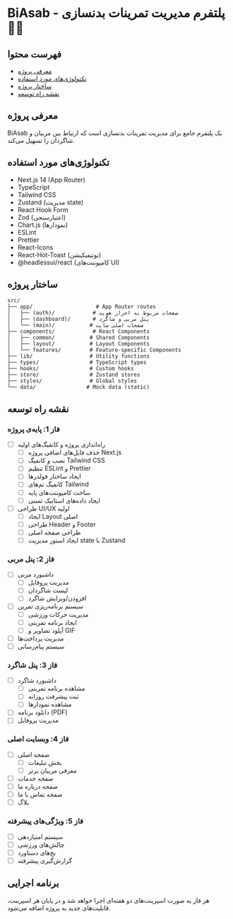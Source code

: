 # BiAsab - پلتفرم مدیریت تمرینات بدنسازی 🏋️‍♂️

## فهرست محتوا
- [معرفی پروژه](#معرفی-پروژه)
- [تکنولوژی‌های مورد استفاده](#تکنولوژی‌های-مورد-استفاده)
- [ساختار پروژه](#ساختار-پروژه)
- [نقشه راه توسعه](#نقشه-راه-توسعه)

## معرفی پروژه
BiAsab یک پلتفرم جامع برای مدیریت تمرینات بدنسازی است که ارتباط بین مربیان و شاگردان را تسهیل می‌کند.

## تکنولوژی‌های مورد استفاده
- Next.js 14 (App Router)
- TypeScript
- Tailwind CSS
- Zustand (مدیریت state)
- React Hook Form
- Zod (اعتبارسنجی)
- Chart.js (نمودارها)
- ESLint
- Prettier
- React-Icons
- React-Hot-Toast (نوتیفیکیشن)
- @headlessui/react (کامپوننت‌های UI)

## ساختار پروژه
```
src/
├── app/                    # App Router routes
│   ├── (auth)/            # صفحات مربوط به احراز هویت
│   ├── (dashboard)/       # پنل مربی و شاگرد
│   └── (main)/           # صفحات اصلی سایت
├── components/            # React Components
│   ├── common/           # Shared Components
│   ├── layout/           # Layout Components
│   └── features/         # Feature-specific Components
├── lib/                  # Utility functions
├── types/                # TypeScript types
├── hooks/                # Custom hooks
├── store/                # Zustand stores
├── styles/               # Global styles
└── data/                # Mock data (static)
```

## نقشه راه توسعه

### فاز 1: پایه‌ی پروژه
- [ ] راه‌اندازی پروژه و کانفیگ‌های اولیه
  - [ ] حذف فایل‌های اضافی پروژه Next.js
  - [ ] نصب و کانفیگ Tailwind CSS
  - [ ] تنظیم ESLint و Prettier
  - [ ] ایجاد ساختار فولدرها
  - [ ] کانفیگ تم‌های Tailwind
  - [ ] ساخت کامپوننت‌های پایه
  - [ ] ایجاد داده‌های استاتیک تستی
- [ ] طراحی UI/UX اولیه
  - [ ] ایجاد Layout اصلی
  - [ ] طراحی Header و Footer
  - [ ] طراحی صفحه اصلی
  - [ ] ایجاد استور مدیریت state با Zustand

### فاز 2: پنل مربی
- [ ] داشبورد مربی
  - [ ] مدیریت پروفایل
  - [ ] لیست شاگردان
  - [ ] افزودن/ویرایش شاگرد
- [ ] سیستم برنامه‌ریزی تمرین
  - [ ] مدیریت حرکات ورزشی
  - [ ] ایجاد برنامه تمرینی
  - [ ] آپلود تصاویر و GIF
- [ ] مدیریت پرداخت‌ها
- [ ] سیستم پیام‌رسانی

### فاز 3: پنل شاگرد
- [ ] داشبورد شاگرد
  - [ ] مشاهده برنامه تمرینی
  - [ ] ثبت پیشرفت روزانه
  - [ ] مشاهده نمودارها
- [ ] دانلود برنامه (PDF)
- [ ] مدیریت پروفایل

### فاز 4: وبسایت اصلی
- [ ] صفحه اصلی
  - [ ] بخش تبلیغات
  - [ ] معرفی مربیان برتر
- [ ] صفحه خدمات
- [ ] صفحه درباره ما
- [ ] صفحه تماس با ما
- [ ] بلاگ

### فاز 5: ویژگی‌های پیشرفته
- [ ] سیستم امتیازدهی
- [ ] چالش‌های ورزشی
- [ ] بج‌های دستاورد
- [ ] گزارش‌گیری پیشرفته

## برنامه اجرایی
هر فاز به صورت اسپرینت‌های دو هفته‌ای اجرا خواهد شد و در پایان هر اسپرینت، قابلیت‌های جدید به پروژه اضافه می‌شود.
